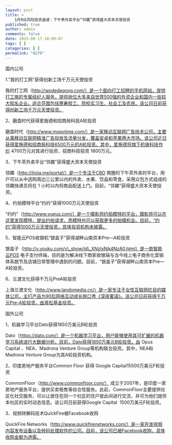 ```yaml
---
layout: post
title: >
    1月9日风险投资速递：下午茶外卖平台“邻趣”获得盛大资本天使投资
published: true
author: admin
comments: false
date: 2015-09-17 10:09:07
tags: [ ]
categories: [ ]
permalink: "8270"
---
```



国内公司

1.”我的打工网”获得创新工场千万元天使投资

我的打工网（http://wodedagong.com/）是一个面向打工招聘的手机网站，提供打工族的专属经纪人服务，提供岗位大多来自世界500强的外资企业和国内一些较大知名企业。适合范围包括寒暑假工、院校实习生、社会工及农民。该公司日前获得创新工场千万元天使投资。

2、磨盘时代获得爱施德和招商局科技A轮投资

磨盘时代（http://www.mopotime.com/）是一家移动互联网广告技术公司，主要从事移动互联网精准广告投放及流量分发，覆盖安卓和苹果两大市场。该公司近日获得爱施德和招商局科技6500万元的A轮投资。其中，爱施德将旗下机锋科技作价 4700万元对其进行投资，招商科技投资 1800万元。

3、下午茶外卖平台“邻趣”获得盛大资本天使投资

领趣（http://linjia.me/portal/）是一个专注于CBD 商圈的下午茶外卖的平台，用户可以从中选购周边三公里以内的外卖、水果、饮品和零食，采用众包方式组成的邻趣快递员将在 1 小时以内将商品配送上门。目前，“邻趣”获得盛大资本天使投资。

4、约拍模特平台“约约”获得1000万元天使投资

“约约”（http://www.yueus.com/）是一个摄影师约拍模特的平台，摄影师可以在这里发现模特，提出约拍请求，而模特也可以获取更多的拍摄机会。目前，“约约”获得1000万元天使投资，具体投资机构未披露。

5、智能云POS收银机“银盒子”获得湖畔山南资本Pre—A轮投资

银盒子（http://v.youku.com/v\_show/id\_XNzIxNjk4NzA0.html）是一款智能云POS 电子支付终端，目的是为解决线下商家收银端与当今线上电子商务化营销体系脱节及店铺日常管理中遇到的问题。目前，“银盒子”获得湖畔山南资本Pre—A轮投资。

6、兰渡文化获得千万元PreA轮投资

上海兰渡文化（http://www.landomedia.cn/）是一家专注于女性互联网栏目的媒体公司，主打产品为90后网络互动成长脱口秀《深夜蜜语》。该公司日前获得千万元Pre-A轮投资，由青松基金投资。

国外公司

1、机器学习平台Dato获得1850万美元B轮投资

Dato（https://dato.com/）是一个机器学习平台，用户能够使用其可扩展的机器学习系统进行大数据分析。目前，Dato获得1850万美元B轮投资。由 Opus Capital 、NEA、Madrona Venture Group等机构联合投资。其中，NEA和Madrona Venture Group为其A轮投资机构。

2、印度房地产服务平台Common Floor 获得 Google Capital15500万美元F轮投资

CommonFloor（http://www.commonfloor.com/） 成立于2007年，是印度一家房地产服务平台，提供买卖租售等综合性服务。此前，CommonFloor主要提供社区化社交服务，可以让居住在同一个社区的住户彼此间进行交流，并可为他们提供本社区的实时动态信息。该公司日前获得Google Capital  1500万美元F轮投资。

3、视频转解码技术QuickFire被Facebook收购

QuickFire Networks（http://www.quickfirenetworks.com/）是一家开发视频内容发布设备以及转码处理软件的公司。目前，该公司已被Facebook收购，具体收购金额为透露。